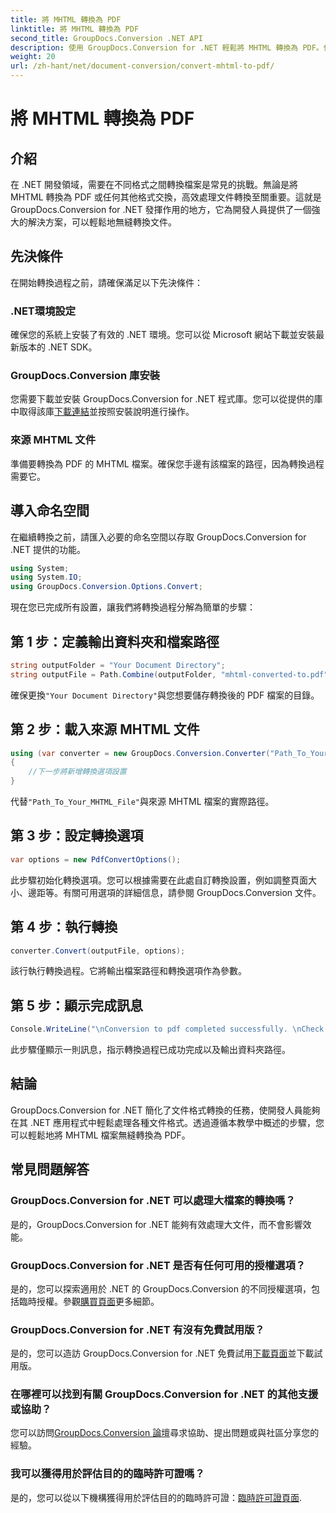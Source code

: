 ```yaml
---
title: 將 MHTML 轉換為 PDF
linktitle: 將 MHTML 轉換為 PDF
second_title: GroupDocs.Conversion .NET API
description: 使用 GroupDocs.Conversion for .NET 輕鬆將 MHTML 轉換為 PDF。使用這個強大的庫簡化文件處理。
weight: 20
url: /zh-hant/net/document-conversion/convert-mhtml-to-pdf/
---
```


# 將 MHTML 轉換為 PDF

## 介紹
在 .NET 開發領域，需要在不同格式之間轉換檔案是常見的挑戰。無論是將 MHTML 轉換為 PDF 或任何其他格式交換，高效處理文件轉換至關重要。這就是 GroupDocs.Conversion for .NET 發揮作用的地方，它為開發人員提供了一個強大的解決方案，可以輕鬆地無縫轉換文件。
## 先決條件
在開始轉換過程之前，請確保滿足以下先決條件：
### .NET環境設定
確保您的系統上安裝了有效的 .NET 環境。您可以從 Microsoft 網站下載並安裝最新版本的 .NET SDK。
### GroupDocs.Conversion 庫安裝
您需要下載並安裝 GroupDocs.Conversion for .NET 程式庫。您可以從提供的庫中取得該庫[下載連結](https://releases.groupdocs.com/conversion/net/)並按照安裝說明進行操作。
### 來源 MHTML 文件
準備要轉換為 PDF 的 MHTML 檔案。確保您手邊有該檔案的路徑，因為轉換過程需要它。

## 導入命名空間
在繼續轉換之前，請匯入必要的命名空間以存取 GroupDocs.Conversion for .NET 提供的功能。

```csharp
using System;
using System.IO;
using GroupDocs.Conversion.Options.Convert;
```

現在您已完成所有設置，讓我們將轉換過程分解為簡單的步驟：
## 第 1 步：定義輸出資料夾和檔案路徑
```csharp
string outputFolder = "Your Document Directory";
string outputFile = Path.Combine(outputFolder, "mhtml-converted-to.pdf");
```
確保更換`"Your Document Directory"`與您想要儲存轉換後的 PDF 檔案的目錄。
## 第 2 步：載入來源 MHTML 文件
```csharp
using (var converter = new GroupDocs.Conversion.Converter("Path_To_Your_MHTML_File"))
{
    //下一步將新增轉換選項設置
}
```
代替`"Path_To_Your_MHTML_File"`與來源 MHTML 檔案的實際路徑。
## 第 3 步：設定轉換選項
```csharp
var options = new PdfConvertOptions();
```
此步驟初始化轉換選項。您可以根據需要在此處自訂轉換設置，例如調整頁面大小、邊距等。有關可用選項的詳細信息，請參閱 GroupDocs.Conversion 文件。
## 第 4 步：執行轉換
```csharp
converter.Convert(outputFile, options);
```
該行執行轉換過程。它將輸出檔案路徑和轉換選項作為參數。
## 第 5 步：顯示完成訊息
```csharp
Console.WriteLine("\nConversion to pdf completed successfully. \nCheck output in {0}", outputFolder);
```
此步驟僅顯示一則訊息，指示轉換過程已成功完成以及輸出資料夾路徑。

## 結論
GroupDocs.Conversion for .NET 簡化了文件格式轉換的任務，使開發人員能夠在其 .NET 應用程式中輕鬆處理各種文件格式。透過遵循本教學中概述的步驟，您可以輕鬆地將 MHTML 檔案無縫轉換為 PDF。
## 常見問題解答
### GroupDocs.Conversion for .NET 可以處理大檔案的轉換嗎？
是的，GroupDocs.Conversion for .NET 能夠有效處理大文件，而不會影響效能。
### GroupDocs.Conversion for .NET 是否有任何可用的授權選項？
是的，您可以探索適用於 .NET 的 GroupDocs.Conversion 的不同授權選項，包括臨時授權。參觀[購買頁面](https://purchase.groupdocs.com/buy)更多細節。
### GroupDocs.Conversion for .NET 有沒有免費試用版？
是的，您可以造訪 GroupDocs.Conversion for .NET 免費試用[下載頁面](https://releases.groupdocs.com/)並下載試用版。
### 在哪裡可以找到有關 GroupDocs.Conversion for .NET 的其他支援或協助？
您可以訪問[GroupDocs.Conversion 論壇](https://forum.groupdocs.com/c/conversion/11)尋求協助、提出問題或與社區分享您的經驗。
### 我可以獲得用於評估目的的臨時許可證嗎？
是的，您可以從以下機構獲得用於評估目的的臨時許可證：[臨時許可證頁面](https://purchase.groupdocs.com/temporary-license/).